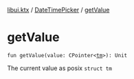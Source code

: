 [libui.ktx](../index.md) / [DateTimePicker](index.md) / [getValue](./get-value.md)

# getValue

`fun getValue(value: CPointer<`[`tm`](../../libui/tm.md)`>): Unit`

The current value as posix `struct tm`

